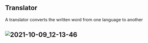 ## Translator

A translator converts the written word from one language to another
## ![2021-10-09_12-13-46](https://user-images.githubusercontent.com/88204357/136652068-99152a21-f644-431a-9ce9-7de51af288a5.jpg)
